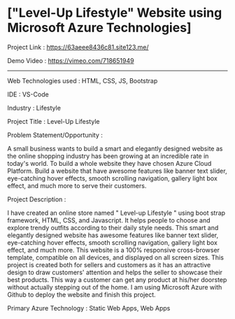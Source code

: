 # ["Level-Up Lifestyle" Website using Microsoft Azure Technologies]

Project Link : https://63aeee8436c81.site123.me/

Demo Video : https://vimeo.com/718651949

_______________________________________________________________________________________________________________________________________________________________________

Web Technologies used : HTML, CSS, JS, Bootstrap

IDE : VS-Code

Industry : Lifestyle

Project Title : Level-Up Lifestyle

Problem Statement/Opportunity :

A small business wants to build a smart and elegantly designed website as the online shopping industry has been growing at an incredible rate in today's world. To build a whole website they have chosen Azure Cloud Platform. Build a website that have awesome features like banner text slider, eye-catching hover effects, smooth scrolling navigation, gallery light box effect, and much more to serve their customers.

Project Description :

I have created an online store named " Level-up Lifestyle " using boot strap framework, HTML, CSS, and Javascript. It helps people to choose and explore trendy outfits according to their daily style needs. This smart and elegantly designed website has awesome features like banner text slider, eye-catching hover effects, smooth scrolling navigation, gallery light box effect, and much more. This website is a 100% responsive cross-browser template, compatible on all devices, and displayed on all screen sizes. This project is created both for sellers and customers as it has an attractive design to draw customers' attention and helps the seller to showcase their best products. This way a customer can get any product at his/her doorstep without actually stepping out of the home. I am using Microsoft Azure with Github to deploy the website and finish this project.

Primary Azure Technology : Static Web Apps, Web Apps











